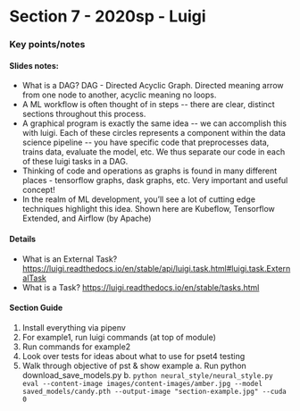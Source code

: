 # Section 7 - 2020sp - Luigi

### Key points/notes

#### Slides notes:
  - What is a DAG? DAG - Directed Acyclic Graph. Directed meaning arrow from one node to another, acyclic meaning no loops.
  - A ML workflow is often thought of in steps -- there are clear, distinct sections throughout this process. 
  - A graphical program is exactly the same idea -- we can accomplish this with luigi. Each of these circles represents a component within the data science pipeline -- you have specific code that preprocesses data, trains data, evaluate the model, etc. We thus separate our code in each of these luigi tasks in a DAG. 
  - Thinking of code and operations as graphs is found in many different places - tensorflow graphs, dask graphs, etc. Very important and useful concept!
  - In the realm of ML development, you’ll see a lot of cutting edge techniques highlight this idea. Shown here are Kubeflow, Tensorflow Extended, and Airflow (by Apache)
  

#### Details
- What is an External Task? https://luigi.readthedocs.io/en/stable/api/luigi.task.html#luigi.task.ExternalTask
- What is a Task? https://luigi.readthedocs.io/en/stable/tasks.html
     
#### Section Guide

1. Install everything via pipenv
2. For example1, run luigi commands (at top of module)
3. Run commands for example2
4. Look over tests for ideas about what to use for pset4 testing
5. Walk through objective of pst & show example
a. Run python download_save_models.py
b. ```python neural_style/neural_style.py eval --content-image images/content-images/amber.jpg --model saved_models/candy.pth --output-image "section-example.jpg" --cuda 0```